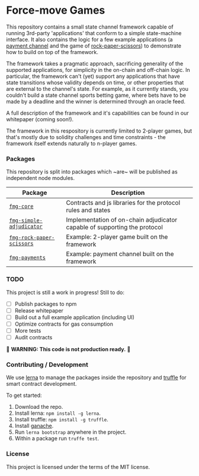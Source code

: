 # Force-move Games

This repository contains a small state channel framework capable of running 3rd-party 
'applications' that conform to a simple state-machine interface. It also contains the logic 
for a few example applications (a [payment channel](./packages/fmg-payments) and the game of 
[rock-paper-scissors](./packages/fmg-rock-paper-scissors)) to demonstrate how to build on top
of the framework.

The framework takes a pragmatic approach, sacrificing generality of the supported applications,
for simplicity in the on-chain and off-chain logic. In particular, the framework can't (yet) support
any applications that have state transitions whose validity depends on time, or other properties
that are external to the channel's state. For example, as it currently stands, you couldn't build
a state channel sports betting game, where bets have to be made by a deadline and the winner
is determined through an oracle feed.

A full description of the framework and it's capabilities can be found in our whitepaper (coming soon!).

The framework in this respository is currently limited to 2-player games, but that's mostly
due to solidity challenges and time constraints - the framework itself extends naturally to
n-player games.

### Packages

This repository is split into packages which ~are~ will be published as independent node modules.
                                                           
| Package                       |  Description                                  |
| ----------------------------- |  -------------------------------------------- |
| [`fmg-core`](/packages/fmg-core) | Contracts and js libraries for the protocol rules and states |
| [`fmg-simple-adjudicator`](./packages/fmg-simple-adjudicator) | Implementation of on-chain adjudicator capable of supporting the protocol |
| [`fmg-rock-paper-scissors`](./packages/rock-paper-scissors) | Example: 2-player game built on the framework |
| [`fmg-payments`](./packages/fmg-payments) | Example: payment channel built on the framework |

### TODO

This project is still a work in progress! Still to do:

- [ ] Publish packages to npm
- [ ] Release whitepaper
- [ ] Build out a full example application (including UI)
- [ ] Optimize contracts for gas consumption
- [ ] More tests
- [ ] Audit contracts

:rotating_light: **WARNING: This code is not production ready.** :rotating_light:

### Contributing / Development

We use [lerna](https://lernajs.io/) to manage the packages inside the repository and 
[truffle](http://truffleframework.com/) for smart contract development.

To get started:

1. Download the repo.
2. Install lerna: `npm install -g lerna`.
3. Install truffle: `npm install -g truffle`.
4. Install [ganache](http://truffleframework.com/ganache/).
5. Run `lerna bootstrap` anywhere in the project.
6. Within a package run `truffe test`.

### License

This project is licensed under the terms of the MIT license.